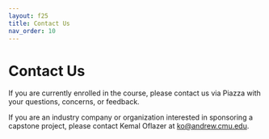 ```yaml
---
layout: f25
title: Contact Us
nav_order: 10
---
```


# Contact Us

If you are currently enrolled in the course, please contact us via Piazza with your questions, concerns, or feedback.

If you are an industry company or organization interested in sponsoring a capstone project, please contact Kemal Oflazer at [ko@andrew.cmu.edu](mailto:ko@andrew.cmu.edu).